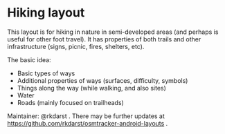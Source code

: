 # Hiking layout

This layout is for hiking in nature in semi-developed areas (and
perhaps is useful for other foot travel).  It has properties of both
trails and other infrastructure (signs, picnic, fires, shelters, etc).

The basic idea:
- Basic types of ways
- Additional properties of ways (surfaces, difficulty, symbols)
- Things along the way (while walking, and also sites)
- Water
- Roads (mainly focused on trailheads)

Maintainer: @rkdarst .  There may be further updates at
https://github.com/rkdarst/osmtracker-android-layouts .
